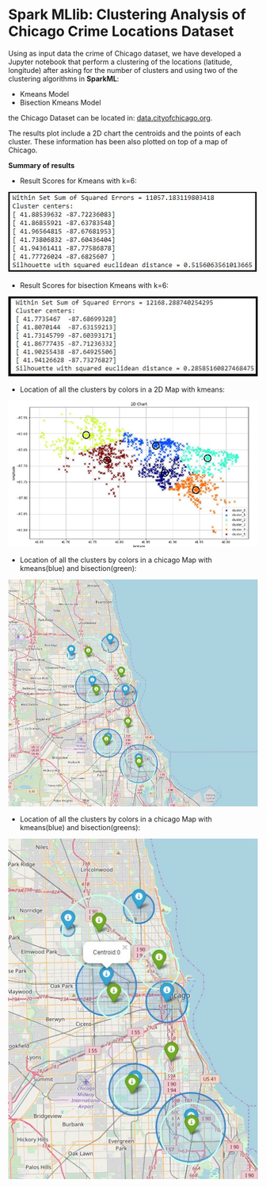 # Spark MLlib: Clustering Analysis of Chicago Crime Locations Dataset

Using as input data the crime of Chicago dataset, we have developed a Jupyter notebook that perform a clustering of the locations (latitude, longitude) after asking for the number of clusters and using two of the clustering algorithms in **SparkML**:
- Kmeans Model
- Bisection Kmeans Model

the Chicago Dataset can be located in: [data.cityofchicago.org](https://data.cityofchicago.org/Public-Safety/Crimes-2001-to-present/ijzp-q8t2).

The results plot include a 2D chart the centroids and the points of each cluster. These information has been also plotted on top of a map of Chicago.


**Summary of results**

- Result Scores for Kmeans with k=6:

![results_scores](./pictures/image5_kmeans.JPG)

- Result Scores for bisection Kmeans with k=6:

![results_scores](./pictures/image4_bisection.JPG)

- Location of all the clusters by colors in a 2D Map with kmeans:

![results_scores](./pictures/image1.JPG)

- Location of all the clusters by colors in a chicago Map with kmeans(blue) and bisection(green):

![results_scores](./pictures/image2.JPG)

- Location of all the clusters by colors in a chicago Map with kmeans(blue) and bisection(greens):

![results_scores](./pictures/image3.JPG)

